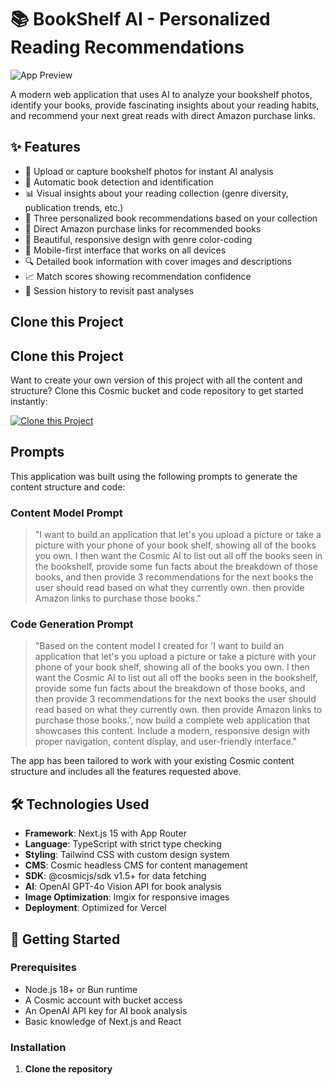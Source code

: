 # 📚 BookShelf AI - Personalized Reading Recommendations

![App Preview](https://imgix.cosmicjs.com/68249090-aad8-11f0-add1-b963a22b9c27-photo-1524995997946-a1c2e315a42f-1760650688347.jpg?w=1200&h=300&fit=crop&auto=format,compress)

A modern web application that uses AI to analyze your bookshelf photos, identify your books, provide fascinating insights about your reading habits, and recommend your next great reads with direct Amazon purchase links.

## ✨ Features

- 📸 Upload or capture bookshelf photos for instant AI analysis
- 🤖 Automatic book detection and identification
- 📊 Visual insights about your reading collection (genre diversity, publication trends, etc.)
- 🎯 Three personalized book recommendations based on your collection
- 🛒 Direct Amazon purchase links for recommended books
- 🎨 Beautiful, responsive design with genre color-coding
- 📱 Mobile-first interface that works on all devices
- 🔍 Detailed book information with cover images and descriptions
- 📈 Match scores showing recommendation confidence
- 💾 Session history to revisit past analyses

## Clone this Project

## Clone this Project

Want to create your own version of this project with all the content and structure? Clone this Cosmic bucket and code repository to get started instantly:

[![Clone this Project](https://img.shields.io/badge/Clone%20this%20Project-29abe2?style=for-the-badge&logo=cosmic&logoColor=white)](https://app.cosmicjs.com/projects/new?clone_bucket=68f16470961595061d524218&clone_repository=68f166c8961595061d524248)

## Prompts

This application was built using the following prompts to generate the content structure and code:

### Content Model Prompt

> "I want to build an application that let's you upload a picture or take a picture with your phone of your book shelf, showing all of the books you own. I then want the Cosmic AI to list out all off the books seen in the bookshelf, provide some fun facts about the breakdown of those books, and then provide 3 recommendations for the next books the user should read based on what they currently own. then provide Amazon links to purchase those books."

### Code Generation Prompt

> "Based on the content model I created for 'I want to build an application that let's you upload a picture or take a picture with your phone of your book shelf, showing all of the books you own. I then want the Cosmic AI to list out all off the books seen in the bookshelf, provide some fun facts about the breakdown of those books, and then provide 3 recommendations for the next books the user should read based on what they currently own. then provide Amazon links to purchase those books.', now build a complete web application that showcases this content. Include a modern, responsive design with proper navigation, content display, and user-friendly interface."

The app has been tailored to work with your existing Cosmic content structure and includes all the features requested above.

## 🛠️ Technologies Used

- **Framework**: Next.js 15 with App Router
- **Language**: TypeScript with strict type checking
- **Styling**: Tailwind CSS with custom design system
- **CMS**: Cosmic headless CMS for content management
- **SDK**: @cosmicjs/sdk v1.5+ for data fetching
- **AI**: OpenAI GPT-4o Vision API for book analysis
- **Image Optimization**: Imgix for responsive images
- **Deployment**: Optimized for Vercel

## 🚀 Getting Started

### Prerequisites

- Node.js 18+ or Bun runtime
- A Cosmic account with bucket access
- An OpenAI API key for AI book analysis
- Basic knowledge of Next.js and React

### Installation

1. **Clone the repository**